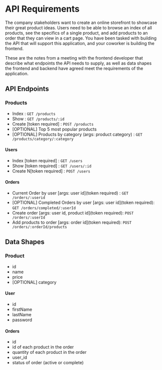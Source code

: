 # API Requirements

The company stakeholders want to create an online storefront to showcase their great product ideas. Users need to be able to browse an index of all products, see the specifics of a single product, and add products to an order that they can view in a cart page. You have been tasked with building the API that will support this application, and your coworker is building the frontend.

These are the notes from a meeting with the frontend developer that describe what endpoints the API needs to supply, as well as data shapes the frontend and backend have agreed meet the requirements of the application.

## API Endpoints

### Products

- Index : `GET /products`
- Show : `GET /products/:id`
- Create [token required] : `POST /products`
- [OPTIONAL] Top 5 most popular products
- [OPTIONAL] Products by category (args: product category) : `GET /products/category/:category`

#### Users

- Index [token required] : `GET /users`
- Show [token required] : `GET /users/:id`
- Create N[token required] : `POST /users`

#### Orders

- Current Order by user [args: user id](token required) : `GET /orders/:userid`
- [OPTIONAL] Completed Orders by user [args: user id](token required): `GET /orders/completed/:userId`
- Create order [args: user id, product id](token required): `POST /orders/:userId`
- Add products to order [args: order id](token required): `POST /orders/:orderId/products`

## Data Shapes

### Product

- id
- name
- price
- [OPTIONAL] category

#### User

- id
- firstName
- lastName
- password

#### Orders

- id
- id of each product in the order
- quantity of each product in the order
- user_id
- status of order (active or complete)
